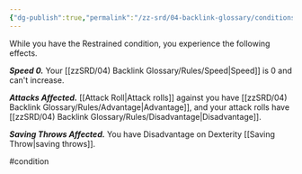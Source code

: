 ```yaml
---
{"dg-publish":true,"permalink":"/zz-srd/04-backlink-glossary/conditions/restrained/"}
---
```


While you have the Restrained condition, you experience the following effects.

***Speed 0.*** Your [[zzSRD/04) Backlink Glossary/Rules/Speed\|Speed]] is 0 and can't increase.

***Attacks Affected.*** [[Attack Roll\|Attack rolls]] against you have [[zzSRD/04) Backlink Glossary/Rules/Advantage\|Advantage]], and your attack rolls have [[zzSRD/04) Backlink Glossary/Rules/Disadvantage\|Disadvantage]].

***Saving Throws Affected.*** You have Disadvantage on Dexterity [[Saving Throw\|saving throws]].

#condition
